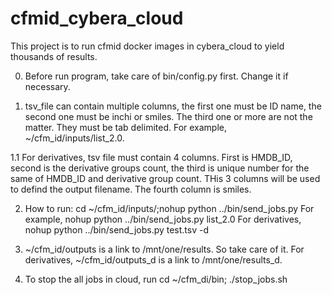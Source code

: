 # cfmid_cybera_cloud
This project is to run cfmid docker images in cybera_cloud to yield thousands of results.

0. Before run program, take care of bin/config.py first. Change it if
   necessary.

1. tsv_file can contain multiple columns, the first one must be ID name,
  the second one must be inchi or smiles. The third one or more are not 
  the matter. They must be tab delimited.
  For example, ~/cfm_id/inputs/list_2.0.

1.1 For derivatives,  tsv file must contain 4 columns. First is HMDB_ID,
   second is the derivative groups count, the third is unique number for 
   the same of HMDB_ID and derivative group count. THis 3 columns will be
   used to defind the output filename. The fourth column is smiles.

2. How to run:
  cd ~/cfm_id/inputs/;nohup python ../bin/send_jobs.py  <tsv file>
  For example, nohup python ../bin/send_jobs.py list_2.0
  For derivatives, nohup python ../bin/send_jobs.py test.tsv -d

3. ~/cfm_id/outputs is a link to /mnt/one/results. So 
  take care of it. For derivatives,  ~/cfm_id/outputs_d is a link to
  /mnt/one/results_d.

4. To stop the all jobs in cloud, run 
  cd ~/cfm_di/bin; ./stop_jobs.sh
